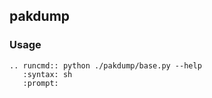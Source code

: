 ## pakdump

### Usage

```eval_rst
.. runcmd:: python ./pakdump/base.py --help
   :syntax: sh
   :prompt:
```
